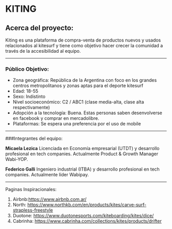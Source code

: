 
# KITING

## Acerca del proyecto: 

Kiting es una plataforma de compra-venta de productos nuevos y usados relacionados al kitesurf y tiene como objetivo hacer crecer la comunidad a través de la accesibilidad al equipo. 

***

### Público Objetivo:

* Zona geográfica: República de la Argentina con foco en los grandes centros metropolitanos y zonas aptas para el deporte kitesurf
* Edad: 18-55
* Sexo: Indistinto
* Nivel socioeconómico: C2 / ABC1 (clase media-alta, clase alta respectivamente)
* Adopción a la tecnología: Buena. Estas personas saben desenvolverse en facebook y comprar en mercadolibre.
* Plataformas: Se espera una preferencia por el uso de mobile

***
###Integrantes del equipo: 

**Micaela Lezica**
Licenciada en Economía empresarial (UTDT) y desarrollo profesional en tech companies. Actualmente Product & Growth Manager Wabi-YOP.


**Federico Galli**
Ingeniero industrial (ITBA) y desarrollo profesional en tech companies. Actualmente líder Wabipay. 

***
Paginas Inspiracionales:

1. Airbnb:https://www.airbnb.com.ar/
2. North: https://www.northkb.com/en/products/kites/carve-surf-strapless-freestyle
3. Duotone: https://www.duotonesports.com/kiteboarding/kites/dice/
4. Cabrinha: https://www.cabrinha.com/collections/kites/products/drifter
